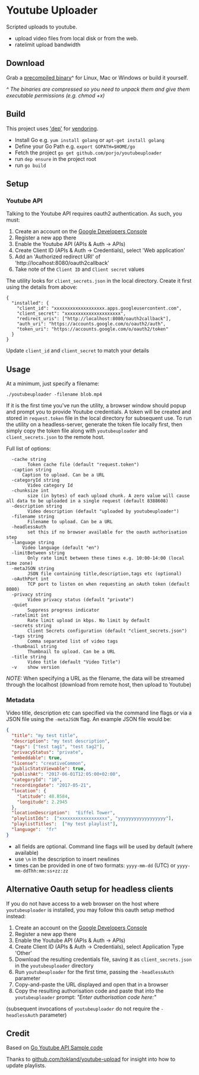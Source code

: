# Youtube Uploader

Scripted uploads to youtube.

- upload video files from local disk or from the web.
- ratelimit upload bandwidth

## Download

Grab a [precompiled binary](https://github.com/porjo/youtubeuploader/releases)^ for Linux, Mac or Windows or build it yourself.

_^ The binaries are compressed so you need to unpack them and give them executable permissions (e.g. chmod +x)_

## Build

This project uses ['dep'](https://github.com/golang/dep) for [vendoring](https://blog.gopheracademy.com/advent-2015/vendor-folder/).

- Install Go e.g. `yum install golang` or `apt-get install golang`
- Define your Go Path e.g. `export GOPATH=$HOME/go`
- Fetch the project `go get github.com/porjo/youtubeuploader`
- run `dep ensure` in the project root
- run `go build`

## Setup

### Youtube API

Talking to the Youtube API requires oauth2 authentication. As such, you must:

1. Create an account on the [Google Developers Console](https://console.developers.google.com)
1. Register a new app there
1. Enable the Youtube API (APIs & Auth -> APIs)
1. Create Client ID (APIs & Auth -> Credentials), select 'Web application'
1. Add an 'Authorized redirect URI' of 'http://localhost:8080/oauth2callback'
1. Take note of the `Client ID` and `Client secret` values

The utility looks for `client_secrets.json` in the local directory. Create it first using the details from above:

```
{
  "installed": {
    "client_id": "xxxxxxxxxxxxxxxxxxx.apps.googleusercontent.com",
    "client_secret": "xxxxxxxxxxxxxxxxxxxxx",
    "redirect_uris": ["http://localhost:8080/oauth2callback"],
    "auth_uri": "https://accounts.google.com/o/oauth2/auth",
    "token_uri": "https://accounts.google.com/o/oauth2/token"
  }
}
```

Update `client_id` and `client_secret` to match your details

## Usage

At a minimum, just specify a filename:

```
./youtubeuploader -filename blob.mp4
```

If it is the first time you've run the utility, a browser window should popup and prompt you to provide Youtube credentials. A token will be created and stored in `request.token` file in the local directory for subsequent use. To run the utility on a headless-server, generate the token file locally first, then simply copy the token file along with `youtubeuploader` and `client_secrets.json` to the remote host.

Full list of options:
```
  -cache string
    	Token cache file (default "request.token")
  -caption string
      Caption to upload. Can be a URL
  -categoryId string
    	Video category Id
  -chunksize int
    	size (in bytes) of each upload chunk. A zero value will cause all data to be uploaded in a single request (default 8388608)
  -description string
    	Video description (default "uploaded by youtubeuploader")
  -filename string
    	Filename to upload. Can be a URL
  -headlessAuth
    	set this if no browser available for the oauth authorisation step
  -language string
      Video language (default "en")
  -limitBetween string
    	Only rate limit between these times e.g. 10:00-14:00 (local time zone)
  -metaJSON string
    	JSON file containing title,description,tags etc (optional)
  -oAuthPort int
    	TCP port to listen on when requesting an oAuth token (default 8080)
  -privacy string
    	Video privacy status (default "private")
  -quiet
    	Suppress progress indicator
  -ratelimit int
    	Rate limit upload in kbps. No limit by default
  -secrets string
    	Client Secrets configuration (default "client_secrets.json")
  -tags string
    	Comma separated list of video tags
  -thumbnail string
    	Thumbnail to upload. Can be a URL
  -title string
    	Video title (default "Video Title")
  -v	show version
```
*NOTE:* When specifying a URL as the filename, the data will be streamed through the localhost (download from remote host, then upload to Youtube)


### Metadata

Video title, description etc can specified via the command line flags or via a JSON file using the `-metaJSON` flag. An example JSON file would be:

```json
{
  "title": "my test title",
  "description": "my test description",
  "tags": ["test tag1", "test tag2"],
  "privacyStatus": "private",
  "embeddable": true,
  "license": "creativeCommon",
  "publicStatsViewable": true,
  "publishAt": "2017-06-01T12:05:00+02:00",
  "categoryId": "10",
  "recordingdate": "2017-05-21",
  "location": {
    "latitude": 48.8584,
    "longitude": 2.2945
  },
  "locationDescription":  "Eiffel Tower",
  "playlistIds":  ["xxxxxxxxxxxxxxxxxx", "yyyyyyyyyyyyyyyyyy"],
  "playlistTitles":  ["my test playlist"],
  "language":  "fr"
}
```
- all fields are optional. Command line flags will be used by default (where available)
- use `\n` in the description to insert newlines
- times can be provided in one of two formats: `yyyy-mm-dd` (UTC) or `yyyy-mm-ddThh:mm:ss+zz:zz`

## Alternative Oauth setup for headless clients

If you do not have access to a web browser on the host where `youtubeuploader` is installed, you may follow this oauth setup method instead:

1. Create an account on the [Google Developers Console](https://console.developers.google.com)
1. Register a new app there
1. Enable the Youtube API (APIs & Auth -> APIs)
1. Create Client ID (APIs & Auth -> Credentials), select Application Type 'Other'
1. Download the resulting credentials file, saving it as `client_secrets.json` in the `youtubeuploader` directory
1. Run `youtubeuploader` for the first time, passing the `-headlessAuth` parameter
1. Copy-and-paste the URL displayed and open that in a browser
1. Copy the resulting authorisation code and paste that into the `youtubeuploader` prompt: *"Enter authorisation code here:"*

(subsequent invocations of `youtubeuploader` do not require the `-headlessAuth` parameter)

## Credit

Based on [Go Youtube API Sample code](https://github.com/youtube/api-samples/tree/master/go)

Thanks to [github.com/tokland/youtube-upload](https://github.com/tokland/youtube-upload) for insight into how to update playlists.
